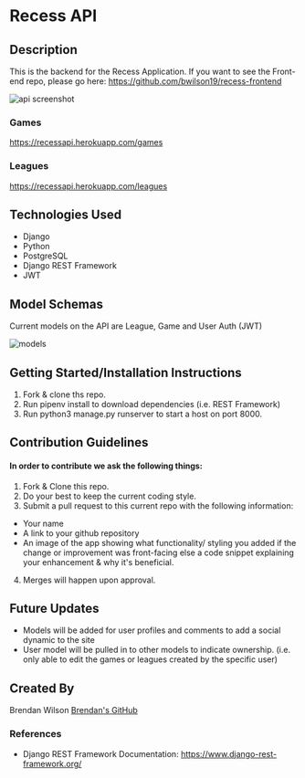 # Recess API

## Description

This is the backend for the Recess Application. If you want to see the Front-end repo, please go here: https://github.com/bwilson19/recess-frontend

![api screenshot](https://user-images.githubusercontent.com/58187597/76568663-8cd26400-646e-11ea-8806-4497e28b2cb5.png)

### Games

https://recessapi.herokuapp.com/games

### Leagues

https://recessapi.herokuapp.com/leagues

## Technologies Used

- Django
- Python
- PostgreSQL
- Django REST Framework
- JWT

## Model Schemas

Current models on the API are League, Game and User Auth (JWT)

![models](https://user-images.githubusercontent.com/58187597/76569082-84c6f400-646f-11ea-9786-a859d9f5553f.png)

## Getting Started/Installation Instructions

1. Fork & clone ths repo.
2. Run pipenv install to download dependencies (i.e. REST Framework)
3. Run python3 manage.py runserver to start a host on port 8000.

## Contribution Guidelines

#### In order to contribute we ask the following things:

1. Fork & Clone this repo.
2. Do your best to keep the current coding style.
3. Submit a pull request to this current repo with the following information:

- Your name
- A link to your github repository
- An image of the app showing what functionality/ styling you added if the change or improvement was front-facing else a code snippet explaining your enhancement & why it's beneficial.

4. Merges will happen upon approval.

## Future Updates
- Models will be added for user profiles and comments to add a social dynamic to the site
- User model will be pulled in to other models to indicate ownership. (i.e. only able to edit the games or leagues created by the specific user)

## Created By

Brendan Wilson [Brendan's GitHub](https://github.com/bwilson19)

### References

- Django REST Framework Documentation: https://www.django-rest-framework.org/